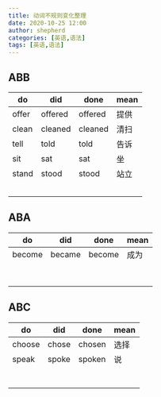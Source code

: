 ```yaml
---
title: 动词不规则变化整理
date: 2020-10-25 12:00
author: shepherd
categories: [英语,语法]
tags: [英语,语法] 
---
```


## ABB

| do    | did     | done    | mean |
| ----- | ------- | ------- | ---- |
| offer | offered | offered | 提供 |
| clean | cleaned | cleaned | 清扫 |
| tell  | told    | told    | 告诉 |
| sit   | sat     | sat     | 坐   |
| stand | stood   | stood   | 站立 |
|       |         |         |      |
|       |         |         |      |
|       |         |         |      |
|       |         |         |      |
|       |         |         |      |

## ABA

| do     | did    | done   | mean |
| ------ | ------ | ------ | ---- |
| become | became | become | 成为 |
|        |        |        |      |
|        |        |        |      |
|        |        |        |      |
|        |        |        |      |
|        |        |        |      |
|        |        |        |      |
|        |        |        |      |
|        |        |        |      |

## ABC

| do     | did   | done   | mean |
| ------ | ----- | ------ | ---- |
| choose | chose | chosen | 选择 |
| speak  | spoke | spoken | 说   |
|        |       |        |      |
|        |       |        |      |
|        |       |        |      |
|        |       |        |      |
|        |       |        |      |
|        |       |        |      |
|        |       |        |      |

